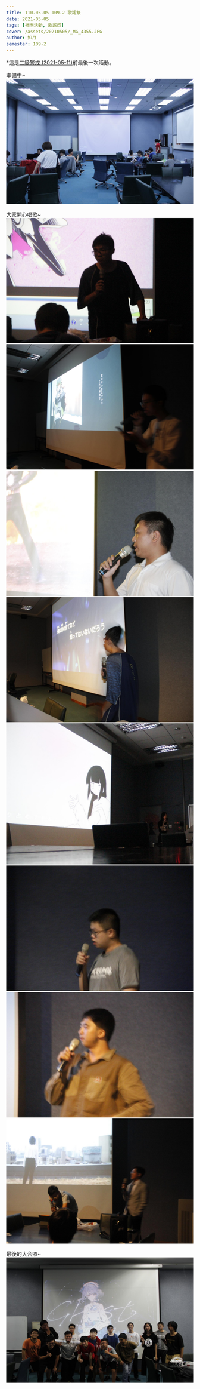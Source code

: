 ```yaml
---
title: 110.05.05 109.2 歌謠祭
date: 2021-05-05
tags: [社團活動, 歌謠祭]
cover: /assets/20210505/_MG_4355.JPG
author: 如月
semester: 109-2
---
```


\*這是[二級警戒 (2021-05-11)](https://www.cdc.gov.tw/Bulletin/Detail/PHRzem5q4pU7_vHvVdCmRw?typeid=9)前最後一次活動。

準備中~
![_MG_4158](/assets/20210505/_MG_4158.JPG)

大家開心唱歌~
![_MG_4220](/assets/20210505/_MG_4220.JPG)![_MG_4235](/assets/20210505/_MG_4235.JPG)
![_MG_4249](/assets/20210505/_MG_4249.JPG)![_MG_4253](/assets/20210505/_MG_4253.JPG)
![_MG_4277](/assets/20210505/_MG_4277.JPG)![_MG_4287](/assets/20210505/_MG_4287.JPG)
![_MG_4303](/assets/20210505/_MG_4303.JPG)![_MG_4346](/assets/20210505/_MG_4346.JPG)

最後的大合照~
![_MG_4355](/assets/20210505/_MG_4355.JPG)

